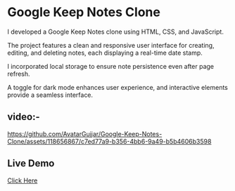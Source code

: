 <h1>Google Keep Notes Clone</h1>

I developed a Google Keep Notes clone using HTML, CSS, and JavaScript. 

The project features a clean and responsive user interface for creating, editing, and deleting notes, each displaying a real-time date stamp. 

I incorporated local storage to ensure note persistence even after page refresh. 

A toggle for dark mode enhances user experience, and interactive elements provide a seamless interface. 


<h2>video:-</h2>

https://github.com/AvatarGujjar/Google-Keep-Notes-Clone/assets/118656867/c7ed77a9-b356-4bb6-9a49-b5b4606b3598


<h2>Live Demo</h2>

[Click Here](https://google-keep-notes-clone-self.vercel.app/)
